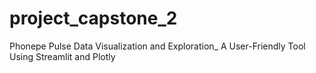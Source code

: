 # project_capstone_2
Phonepe Pulse Data Visualization and Exploration_ A User-Friendly Tool Using Streamlit and Plotly

